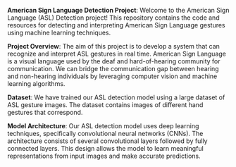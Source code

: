 **American Sign Language Detection Project**:
Welcome to the American Sign Language (ASL) Detection project! 
This repository contains the code and resources for detecting and interpreting American Sign Language gestures using machine learning techniques.

**Project Overview**:
The aim of this project is to develop a system that can recognize and interpret ASL gestures in real time. 
American Sign Language is a visual language used by the deaf and hard-of-hearing community for communication. 
We can bridge the communication gap between hearing and non-hearing individuals by leveraging computer vision and machine learning algorithms.

**Dataset**:
We have trained our ASL detection model using a large dataset of ASL gesture images. The dataset contains images of different hand gestures that correspond.

**Model Architecture**:
Our ASL detection model uses deep learning techniques, specifically convolutional neural networks (CNNs). 
The architecture consists of several convolutional layers followed by fully connected layers. 
This design allows the model to learn meaningful representations from input images and make accurate predictions.
